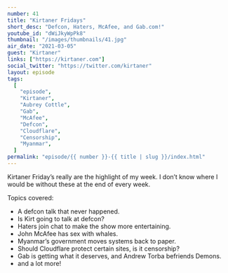 ```yaml
---
number: 41
title: "Kirtaner Fridays"
short_desc: "Defcon, Haters, McAfee, and Gab.com!"
youtube_id: "dWiJkyWpPk8"
thumbnail: "/images/thumbnails/41.jpg"
air_date: "2021-03-05"
guest: "Kirtaner"
links: ["https://kirtaner.com"]
social_twitter: "https://twitter.com/kirtaner"
layout: episode
tags:
  [
    "episode",
    "Kirtaner",
    "Aubrey Cottle",
    "Gab",
    "McAfee",
    "Defcon",
    "Cloudflare",
    "Censorship",
    "Myanmar",
  ]
permalink: "episode/{{ number }}-{{ title | slug }}/index.html"
---
```


Kirtaner Friday’s really are the highlight of my week. I don’t know where I would be without these at the end of every week.

Topics covered:

- A defcon talk that never happened.
- Is Kirt going to talk at defcon?
- Haters join chat to make the show more entertaining.
- John McAfee has sex with whales.
- Myanmar’s government moves systems back to paper.
- Should Cloudflare protect certain sites, is it censorship?
- Gab is getting what it deserves, and Andrew Torba befriends Demons.
- and a lot more!
